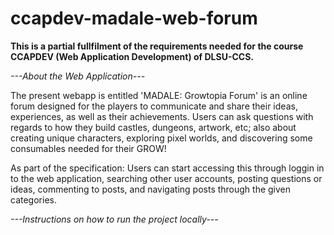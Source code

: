 # ccapdev-madale-web-forum

**This is a partial fullfilment of the requirements needed for the course CCAPDEV (Web Application Development) of DLSU-CCS.** 

*---About the Web Application---*

   The present webapp is entitled 'MADALE: Growtopia Forum' is an online forum designed for the players to communicate and share their ideas, experiences, as well as their achievements. Users can ask questions with regards to how they build castles, dungeons, artwork, etc; also about creating unique characters, exploring pixel worlds, and discovering some consumables needed for their GROW! 

   As part of the specification: Users can start accessing this through loggin in to the web application, searching other user accounts, posting questions or ideas, commenting to posts, and navigating posts through the given categories. 

*---Instructions on how to run the project locally---*


